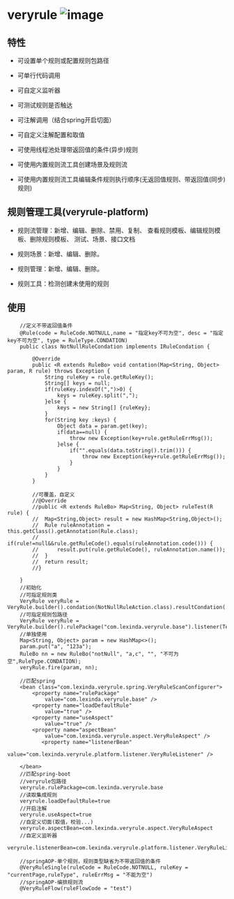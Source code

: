 # veryrule ![image](https://portrait.gitee.com/uploads/avatars/user/40/122663_lexindasoft_1647328799.png!avatar30)
## 特性
- 可设置单个规则或配置规则包路径


- 可单行代码调用


- 可自定义监听器


- 可测试规则是否触达


- 可注解调用（结合spring开启切面）


- 可自定义注解配置和取值

- 可使用线程池处理带返回值的条件(异步)规则

- 可使用内置规则流工具创建场景及规则流

- 可使用内置规则流工具编辑条件规则执行顺序(无返回值规则、带返回值(同步)规则)

## 规则管理工具(veryrule-platform)

- 规则流管理：新增、编辑、删除、禁用、复制、
			查看规则模板、编辑规则模板、删除规则模板、
			测试、场景、接口文档
			
- 规则场景：新增、编辑、删除。		
			
- 规则管理：新增、编辑、删除。



			
			
- 规则工具：检测创建未使用的规则

## 使用

```
	//定义不带返回值条件
	@Rule(code = RuleCode.NOTNULL,name = "指定key不可为空", desc = "指定key不可为空", type = RuleType.CONDATION)
	public class NotNullRuleCondation implements IRuleCondation {
	
		@Override
		public <R extends RuleBo> void contation(Map<String, Object> param, R rule) throws Exception {
			String ruleKey = rule.getRuleKey();
			String[] keys = null;
			if(ruleKey.indexOf(",")>0) {
				keys = ruleKey.split(",");
			}else {
				keys = new String[] {ruleKey};
			}
			for(String key :keys) {
				Object data = param.get(key);
				if(data==null) {
					throw new Exception(key+rule.getRuleErrMsg());
				}else {
					if("".equals(data.toString().trim())) {
						throw new Exception(key+rule.getRuleErrMsg());
					}
				}
			}
		}
	
		//可覆盖，自定义
		//@Override
		//public <R extends RuleBo> Map<String, Object> ruleTest(R rule) {
		//	Map<String,Object> result = new HashMap<String,Object>();
		//	Rule ruleAnnotation = this.getClass().getAnnotation(Rule.class);
		//	if(rule!=null&&rule.getRuleCode().equals(ruleAnnotation.code())) {
		//		result.put(rule.getRuleCode(), ruleAnnotation.name());
		//	}
		//	return result;
		//}
	
	}
	//初始化
	//可指定规则类
	VeryRule veryRule = VeryRule.builder().condation(NotNullRuleAction.class).resultCondation(...).action(...).listener(...);
	//可指定规则包路径
	VeryRule veryRule = VeryRule.builder().rulePackage("com.lexinda.veryrule.base").listener(TestRuleListener.class)
	//单独使用
	Map<String, Object> param = new HashMap<>();
	param.put("a", "123a");
	RuleBo nn = new RuleBo("notNull", "a,c", "", "不可为空",RuleType.CONDATION);
	veryRule.fire(param, nn);
	
	//匹配spring
	<bean class="com.lexinda.veryrule.spring.VeryRuleScanConfigurer">
		<property name="rulePackage"
			value="com.lexinda.veryrule.base" />
		<property name="loadDefaultRule"
			value="true" />
		<property name="useAspect"
           	value="true" />
		<property name="aspectBean"
           	value="com.lexinda.veryrule.aspect.VeryRuleAspect" />
           <property name="listenerBean"
           	value="com.lexinda.veryrule.platform.listener.VeryRuleListener" />
			
	</bean>
	//匹配spring-boot
	//veryrule包路径
	veryrule.rulePackage=com.lexinda.veryrule.base
	//读取集成规则
	veryrule.loadDefaultRule=true
	//开启注解
	veryrule.useAspect=true
	//自定义切面(取值，校验...)
	veryrule.aspectBean=com.lexinda.veryrule.aspect.VeryRuleAspect
	//自定义监听器
	veryrule.listenerBean=com.lexinda.veryrule.platform.listener.VeryRuleListener
	
	//springAOP-单个规则，规则类型缺省为不带返回值的条件
	@VeryRuleSingle(ruleCode = RuleCode.NOTNULL, ruleKey = "currentPage,ruleType", ruleErrMsg = "不能为空")
	//springAOP-编排规则流
	@VeryRuleFlow(ruleFlowCode = "test")
```